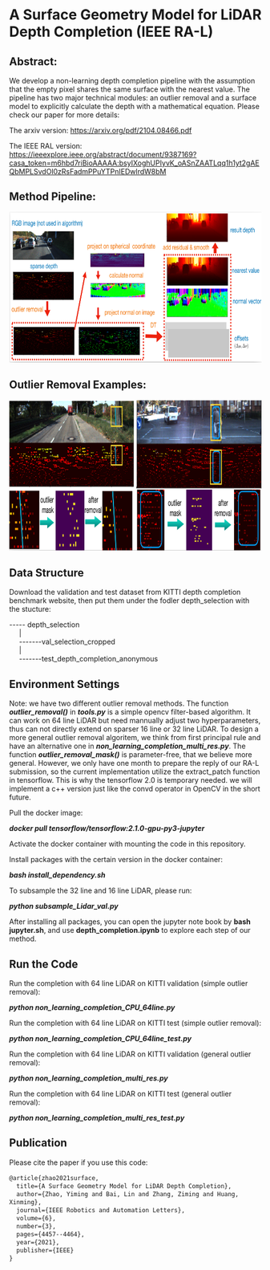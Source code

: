 # A Surface Geometry Model for LiDAR Depth Completion (IEEE RA-L) 

## Abstract:

We develop a non-learning depth completion pipeline with the assumption that the empty pixel shares the same surface with the nearest value. The pipeline has two major technical modules: an outlier removal and a surface model to explicitly calculate the depth with a mathematical equation. Please check our paper for more details:

The arxiv version: https://arxiv.org/pdf/2104.08466.pdf

The IEEE RAL version: https://ieeexplore.ieee.org/abstract/document/9387169?casa_token=m6hbd7riBioAAAAA:bsyIXoghUPIyvK_oASnZAATLqq1h1yt2gAEQbMPLSvdOl0zRsFadmPPuYTPnIEDwlrdW8bM


## Method Pipeline:
<p align="center">
<img src="/demo/pipeline.png" alt="pipeline" width="800" height="300">
</p>

## Outlier Removal Examples:
<p align="center">
<img src="/demo/outlier_removal.png" alt="outlier_removal" width="700" height="300">
</p>



## Data Structure


Download the validation and test dataset from KITTI depth completion benchmark website, then put them under the fodler depth_selection with the stucture:

----- depth_selection\
&nbsp;&nbsp;&nbsp;&nbsp;&nbsp;|\
&nbsp;&nbsp;&nbsp;&nbsp;&nbsp;-------val_selection_cropped\
&nbsp;&nbsp;&nbsp;&nbsp;&nbsp;|\
&nbsp;&nbsp;&nbsp;&nbsp;&nbsp;-------test_depth_completion_anonymous



## Environment Settings


Note: we have two different outlier removal methods. The function ***outlier_removal()*** in ***tools.py*** is a simple opencv filter-based algorithm. It can work on 64 line LiDAR but need mannually adjust two hyperparameters, thus can not directly extend on sparser 16 line or 32 line LiDAR. To design a more general outlier removal algoritem, we think from first principal rule and have an alternative one in ***non_learning_completion_multi_res.py***. The function ***outlier_removal_mask()*** is parameter-free, that we believe more general. However, we only have one month to prepare the reply of our RA-L submission, so the current implementation utilize the extract_patch function in tensorflow. This is why the tensorflow 2.0 is temporary needed. we will implement a c++ version just like the convd operator in OpenCV in the short future.

Pull the docker image:

***docker pull tensorflow/tensorflow:2.1.0-gpu-py3-jupyter***


Activate the docker container with mounting the code in this repository.

Install packages with the certain version in the docker container:

***bash install_dependency.sh***


To subsample the 32 line and 16 line LiDAR, please run:

***python subsample_Lidar_val.py***


After installing all packages, you can open the jupyter note book by **bash jupyter.sh**, and use **depth_completion.ipynb** to explore each step of our method.



## Run the Code 


Run the completion with 64 line LiDAR on KITTI validation (simple outlier removal):

***python non_learning_completion_CPU_64line.py***

Run the completion with 64 line LiDAR on KITTI test (simple outlier removal):

***python non_learning_completion_CPU_64line_test.py***



Run the completion with 64 line LiDAR on KITTI validation (general outlier removal):

***python non_learning_completion_multi_res.py***

Run the completion with 64 line LiDAR on KITTI test (general outlier removal):

***python non_learning_completion_multi_res_test.py***


## Publication ##
Please cite the paper if you use this code:

```
@article{zhao2021surface,
  title={A Surface Geometry Model for LiDAR Depth Completion},
  author={Zhao, Yiming and Bai, Lin and Zhang, Ziming and Huang, Xinming},
  journal={IEEE Robotics and Automation Letters},
  volume={6},
  number={3},
  pages={4457--4464},
  year={2021},
  publisher={IEEE}
}

```
 
